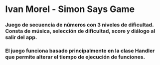 <h1>Ivan Morel - Simon Says Game</h1>

<h3>Juego de secuencia de números con 3 niveles de dificultad. Consta de música, selección de dificultad, score y diálogo al salir del app.</h3>
<h3>El juego funciona basado principalmente en la clase Handler que permite alterar el tiempo de ejecución de funciones.</h3>
